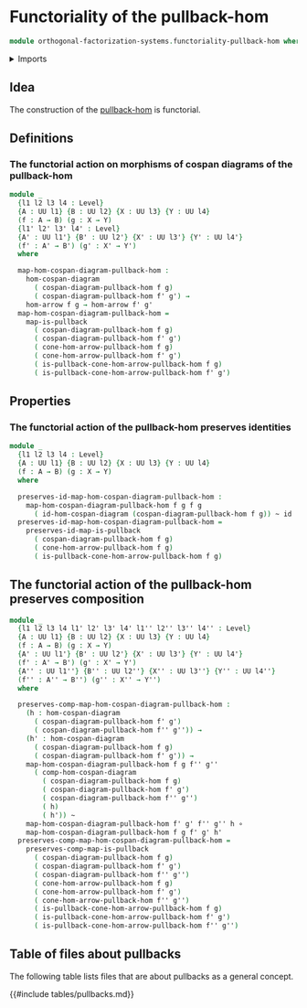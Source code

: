 # Functoriality of the pullback-hom

```agda
module orthogonal-factorization-systems.functoriality-pullback-hom where
```

<details><summary>Imports</summary>

```agda
open import foundation.action-on-identifications-functions
open import foundation.bicomposition-functions
open import foundation.dependent-pair-types
open import foundation.function-extensionality
open import foundation.function-types
open import foundation.functoriality-pullbacks
open import foundation.homotopies
open import foundation.identity-types
open import foundation.morphisms-arrows
open import foundation.morphisms-cospan-diagrams
open import foundation.postcomposition-functions
open import foundation.precomposition-functions
open import foundation.retracts-of-maps
open import foundation.universe-levels
open import foundation.whiskering-homotopies-composition

open import orthogonal-factorization-systems.pullback-hom
```

</details>

## Idea

The construction of the
[pullback-hom](orthogonal-factorization-systems.pullback-hom.md) is functorial.

## Definitions

### The functorial action on morphisms of cospan diagrams of the pullback-hom

```agda
module _
  {l1 l2 l3 l4 : Level}
  {A : UU l1} {B : UU l2} {X : UU l3} {Y : UU l4}
  (f : A → B) (g : X → Y)
  {l1' l2' l3' l4' : Level}
  {A' : UU l1'} {B' : UU l2'} {X' : UU l3'} {Y' : UU l4'}
  (f' : A' → B') (g' : X' → Y')
  where

  map-hom-cospan-diagram-pullback-hom :
    hom-cospan-diagram
      ( cospan-diagram-pullback-hom f g)
      ( cospan-diagram-pullback-hom f' g') →
    hom-arrow f g → hom-arrow f' g'
  map-hom-cospan-diagram-pullback-hom =
    map-is-pullback
      ( cospan-diagram-pullback-hom f g)
      ( cospan-diagram-pullback-hom f' g')
      ( cone-hom-arrow-pullback-hom f g)
      ( cone-hom-arrow-pullback-hom f' g')
      ( is-pullback-cone-hom-arrow-pullback-hom f g)
      ( is-pullback-cone-hom-arrow-pullback-hom f' g')
```

## Properties

### The functorial action of the pullback-hom preserves identities

```agda
module _
  {l1 l2 l3 l4 : Level}
  {A : UU l1} {B : UU l2} {X : UU l3} {Y : UU l4}
  (f : A → B) (g : X → Y)
  where

  preserves-id-map-hom-cospan-diagram-pullback-hom :
    map-hom-cospan-diagram-pullback-hom f g f g
      ( id-hom-cospan-diagram (cospan-diagram-pullback-hom f g)) ~ id
  preserves-id-map-hom-cospan-diagram-pullback-hom =
    preserves-id-map-is-pullback
      ( cospan-diagram-pullback-hom f g)
      ( cone-hom-arrow-pullback-hom f g)
      ( is-pullback-cone-hom-arrow-pullback-hom f g)
```

## The functorial action of the pullback-hom preserves composition

```agda
module _
  {l1 l2 l3 l4 l1' l2' l3' l4' l1'' l2'' l3'' l4'' : Level}
  {A : UU l1} {B : UU l2} {X : UU l3} {Y : UU l4}
  (f : A → B) (g : X → Y)
  {A' : UU l1'} {B' : UU l2'} {X' : UU l3'} {Y' : UU l4'}
  (f' : A' → B') (g' : X' → Y')
  {A'' : UU l1''} {B'' : UU l2''} {X'' : UU l3''} {Y'' : UU l4''}
  (f'' : A'' → B'') (g'' : X'' → Y'')
  where

  preserves-comp-map-hom-cospan-diagram-pullback-hom :
    (h : hom-cospan-diagram
      ( cospan-diagram-pullback-hom f' g')
      ( cospan-diagram-pullback-hom f'' g'')) →
    (h' : hom-cospan-diagram
      ( cospan-diagram-pullback-hom f g)
      ( cospan-diagram-pullback-hom f' g')) →
    map-hom-cospan-diagram-pullback-hom f g f'' g''
      ( comp-hom-cospan-diagram
        ( cospan-diagram-pullback-hom f g)
        ( cospan-diagram-pullback-hom f' g')
        ( cospan-diagram-pullback-hom f'' g'')
        ( h)
        ( h')) ~
    map-hom-cospan-diagram-pullback-hom f' g' f'' g'' h ∘
    map-hom-cospan-diagram-pullback-hom f g f' g' h'
  preserves-comp-map-hom-cospan-diagram-pullback-hom =
    preserves-comp-map-is-pullback
      ( cospan-diagram-pullback-hom f g)
      ( cospan-diagram-pullback-hom f' g')
      ( cospan-diagram-pullback-hom f'' g'')
      ( cone-hom-arrow-pullback-hom f g)
      ( cone-hom-arrow-pullback-hom f' g')
      ( cone-hom-arrow-pullback-hom f'' g'')
      ( is-pullback-cone-hom-arrow-pullback-hom f g)
      ( is-pullback-cone-hom-arrow-pullback-hom f' g')
      ( is-pullback-cone-hom-arrow-pullback-hom f'' g'')
```

## Table of files about pullbacks

The following table lists files that are about pullbacks as a general concept.

{{#include tables/pullbacks.md}}
